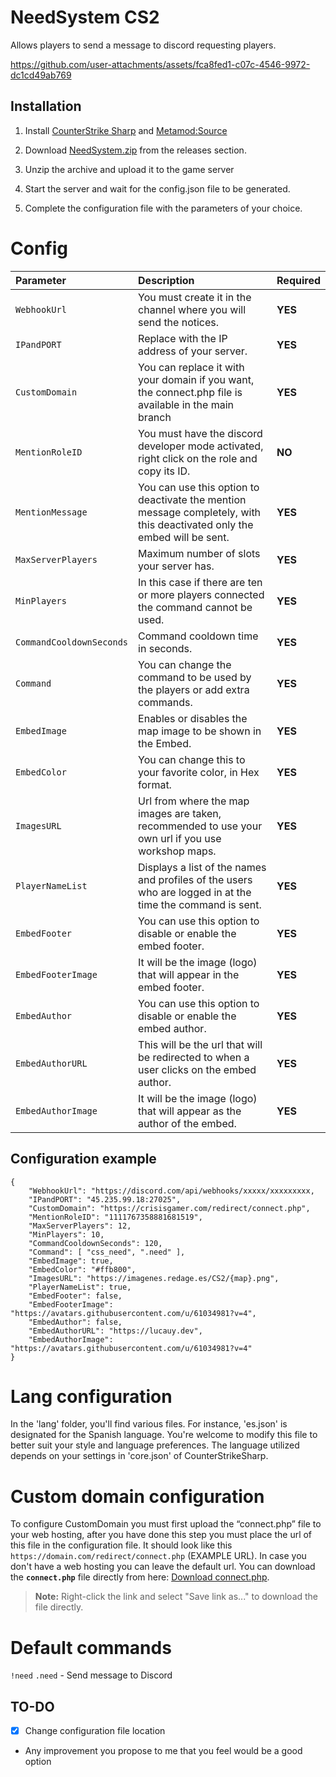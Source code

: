 # NeedSystem CS2
Allows players to send a message to discord requesting players.

https://github.com/user-attachments/assets/fca8fed1-c07c-4546-9972-dc1cd49ab769

## Installation
1. Install [CounterStrike Sharp](https://github.com/roflmuffin/CounterStrikeSharp) and [Metamod:Source](https://www.sourcemm.net/downloads.php/?branch=master)

2. Download [NeedSystem.zip](https://github.com/wiruwiru/NeedSystem-CS2/releases) from the releases section.

3. Unzip the archive and upload it to the game server

4. Start the server and wait for the config.json file to be generated.

5. Complete the configuration file with the parameters of your choice.

# Config
| Parameter | Description | Required     |
| :------- | :------- | :------- |
| `WebhookUrl` | You must create it in the channel where you will send the notices. |**YES** |
| `IPandPORT` | Replace with the IP address of your server. |**YES** |
| `CustomDomain` | You can replace it with your domain if you want, the connect.php file is available in the main branch  |**YES** |
| `MentionRoleID` | You must have the discord developer mode activated, right click on the role and copy its ID. |**NO** |
| `MentionMessage` | You can use this option to deactivate the mention message completely, with this deactivated only the embed will be sent. |**YES** |
| `MaxServerPlayers` | Maximum number of slots your server has. |**YES** |
| `MinPlayers` | In this case if there are ten or more players connected the command cannot be used. | **YES** |
| `CommandCooldownSeconds` | Command cooldown time in seconds. | **YES** |
| `Command` | You can change the command to be used by the players or add extra commands. | **YES** |
| `EmbedImage` | Enables or disables the map image to be shown in the Embed. | **YES** |
| `EmbedColor` | You can change this to your favorite color, in Hex format. | **YES** |
| `ImagesURL` | Url from where the map images are taken, recommended to use your own url if you use workshop maps. | **YES** |
| `PlayerNameList` | Displays a list of the names and profiles of the users who are logged in at the time the command is sent. | **YES** |
| `EmbedFooter` | You can use this option to disable or enable the embed footer. | **YES** |
| `EmbedFooterImage` | It will be the image (logo) that will appear in the embed footer. | **YES** |
| `EmbedAuthor` | You can use this option to disable or enable the embed author. | **YES** |
| `EmbedAuthorURL` | This will be the url that will be redirected to when a user clicks on the embed author. | **YES** |
| `EmbedAuthorImage` | It will be the image (logo) that will appear as the author of the embed. | **YES** |

## Configuration example
```
{
    "WebhookUrl": "https://discord.com/api/webhooks/xxxxx/xxxxxxxxx,
    "IPandPORT": "45.235.99.18:27025",
    "CustomDomain": "https://crisisgamer.com/redirect/connect.php",
    "MentionRoleID": "1111767358881681519",
    "MaxServerPlayers": 12,
    "MinPlayers": 10,
    "CommandCooldownSeconds": 120,
    "Command": [ "css_need", ".need" ],
    "EmbedImage": true,
    "EmbedColor": "#ffb800",
    "ImagesURL": "https://imagenes.redage.es/CS2/{map}.png",
    "PlayerNameList": true,
    "EmbedFooter": false,
    "EmbedFooterImage": "https://avatars.githubusercontent.com/u/61034981?v=4",
    "EmbedAuthor": false,
    "EmbedAuthorURL": "https://lucauy.dev",
    "EmbedAuthorImage": "https://avatars.githubusercontent.com/u/61034981?v=4"
}
```

# Lang configuration

In the 'lang' folder, you'll find various files. For instance, 'es.json' is designated for the Spanish language. You're welcome to modify this file to better suit your style and language preferences. The language utilized depends on your settings in 'core.json' of CounterStrikeSharp.

# Custom domain configuration

To configure CustomDomain you must first upload the “connect.php” file to your web hosting, after you have done this step you must place the url of this file in the configuration file. It should look like this `https://domain.com/redirect/connect.php` (EXAMPLE URL). In case you don't have a web hosting you can leave the default url.
You can download the **`connect.php`** file directly from here: [Download connect.php](https://raw.githubusercontent.com/wiruwiru/NeedSystem-CS2/main/connect.php). 
> **Note:** Right-click the link and select "Save link as..." to download the file directly.

# Default commands
`!need` `.need` - Send message to Discord

## TO-DO
- [x] Change configuration file location
- Any improvement you propose to me that you feel would be a good option
